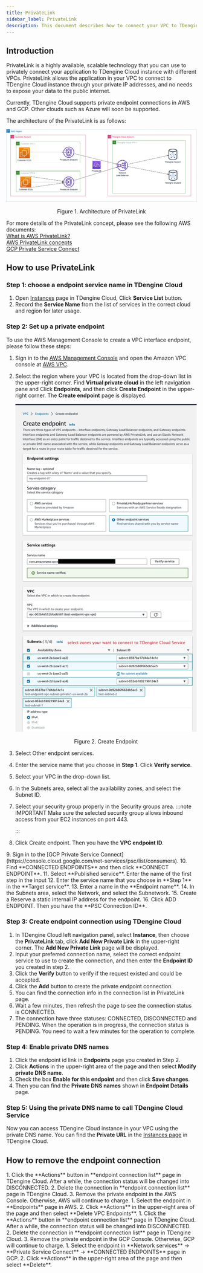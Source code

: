 ```yaml
---
title: PrivateLink
sidebar_label: PrivateLink
description: This document describes how to connect your VPC to TDengine Cloud with PrivateLink.
---
```


<!-- markdownlint-disable MD033 -->

## Introduction

PrivateLink is a highly available, scalable technology that you can use to privately connect your application to TDengine Cloud instance with different VPCs. PrivateLink allows the application in your VPC to connect to TDengine Cloud instance through your private IP addresses, and no needs to expose your data to the public internet.

Currently, TDengine Cloud supports private endpoint connections in AWS and GCP. Other clouds such as Azure will soon be supported.

The architecture of the PrivateLink is as follows:

![TDengine Cloud Architecture of PrivateLink](./privatelink-arch.webp)

<center><figcaption>Figure 1. Architecture of PrivateLink</figcaption></center>

For more details of the PrivateLink concept, please see the following AWS documents:  
[What is AWS PrivateLink?](https://docs.aws.amazon.com/vpc/latest/privatelink/what-is-privatelink.html)  
[AWS PrivateLink concepts](https://docs.aws.amazon.com/vpc/latest/privatelink/concepts.html)  
[GCP Private Service Connect](https://cloud.google.com/vpc/docs/private-service-connect)

## How to use PrivateLink

### Step 1: choose a endpoint service name in TDengine Cloud

1. Open [Instances](https://console.cloud.tdengine.com/instances/privateLink) page in TDengine Cloud, Click **Service List** button.
2. Record the **Service Name** from the list of services in the correct cloud and region for later usage.

### Step 2: Set up a private endpoint

<Tabs defaultValue="AWS">
<TabItem value="AWS" label="AWS">
To use the AWS Management Console to create a VPC interface endpoint, please follow these steps:

1. Sign in to the [AWS Management Console](https://aws.amazon.com/console/) and open the Amazon VPC console at [AWS VPC](https://console.aws.amazon.com/vpc/).
2. Select the region where your VPC is located from the drop-down list in the upper-right corner. Find **Virtual private cloud** in the left navigation pane and Click **Endpoints**, and then click **Create Endpoint** in the upper-right corner. The **Create endpoint** page is displayed.

   ![TDengine Cloud Create endpoint 1](./create-endpoint-1.webp)
   <center><figcaption>Figure 2. Create Endpoint</figcaption></center>

3. Select Other endpoint services.
4. Enter the service name that you choose in **Step 1**. Click **Verify service**.
5. Select your VPC in the drop-down list.
6. In the Subnets area, select all the availability zones, and select the Subnet ID.
7. Select your security group properly in the Security groups area.
   :::note IMPORTANT
   Make sure the selected security group allows inbound access from your EC2 instances on port 443.

   :::

8. Click Create endpoint. Then you have the **VPC endpoint ID**.
</TabItem>
<TabItem value="GCP" label="GCP">
9. Sign in to the [GCP Private Service Connect](https://console.cloud.google.com/net-services/psc/list/consumers).
10. Find **CONNECTED ENDPOINTS** and then click **CONNECT ENDPOINT**.
11. Select **Published service**.
    Enter the name of the first step in the input
12. Enter the service name that you choose in **Step 1** in the **Target service**.
13. Enter a name in the **Endpoint name**.
14. In the Subnets area, select the Network, and select the Subnetwork.
15. Create a Reserve a static internal IP address for the endpoint.
16. Click ADD ENDPOINT. Then you have the **PSC Connection ID**.
</TabItem>
</Tabs>

### Step 3: Create endpoint connection using TDengine Cloud

1. In TDengine Cloud left navigation panel, select **Instance**, then choose the **PrivateLink** tab, click **Add New Private Link** in the upper-right corner. The **Add New Private Link** page will be displayed.
2. Input your preferred connection name, select the correct endpoint service to use to create the connection, and then enter the **Endpoint ID** you created in step 2.
3. Click the **Verify** button to verify if the request existed and could be accepted.
4. Click the **Add** button to create the private endpoint connection.
5. You can find the connection info in the connection list in PrivateLink page.
6. Wait a few minutes, then refresh the page to see the connection status is CONNECTED.
7. The connection have three statuses: CONNECTED, DISCONNECTED and PENDING. When the operation is in progress, the connection status is PENDING. You need to wait a few minutes for the operation to complete.

### Step 4: Enable private DNS names

1. Click the endpoint id link in **Endpoints** page you created in Step 2.
2. Click **Actions** in the upper-right area of the page and then select **Modify private DNS name**.
3. Check the box **Enable for this endpoint** and then click **Save changes**.
4. Then you can find the **Private DNS names** shown in **Endpoint Details** page.

### Step 5: Using the private DNS name to call TDengine Cloud Service

Now you can access TDengine Cloud instance in your VPC using the private DNS name. You can find the **Private URL** in the [Instances page](https://console.cloud.tdengine.com/instances) in TDengine Cloud.

## How to remove the endpoint connection

<Tabs defaultValue="AWS">
<TabItem value="AWS" label="AWS">
1. Click the **Actions** button in **endpoint connection list** page in TDengine Cloud. After a while, the connection status will be changed into DISCONNECTED.
2. Delete the connection in  **endpoint connection list** page in TDengine Cloud.
3. Remove the private endpoint in the AWS Console. Otherwise, AWS will continue to charge.
   1. Select the endpoint in **Endpoints** page in AWS.  
   2. Click **Actions**  in the upper-right area of the page and then select **Delete VPC Endpoints**.
</TabItem>
<TabItem value="GCP" label="GCP">
1. Click the **Actions** button in **endpoint connection list** page in TDengine Cloud. After a while, the connection status will be changed into DISCONNECTED.
2. Delete the connection in  **endpoint connection list** page in TDengine Cloud.
3. Remove the private endpoint in the GCP Console. Otherwise, GCP will continue to charge.
   1. Select the endpoint in **Network services** -> **Private Service Connect** -> **CONNECTED ENDPOINTS** page in GCP.  
   2. Click **Actions**  in the upper-right area of the page and then select **Delete**.
</TabItem>
</Tabs>
